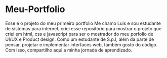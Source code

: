 # Meu-Portfolio
Esse é o projeto do meu primeiro portfolio
Me chamo Luís e sou estudante de sistemas para internet, criei esse repositório para mostrar o projeto que criei em html, css e javascript para ser o mostrador do meu porfolio de UI/UX e Product design. 
Como um estudante de S.p.I, além da parte de pensar, projetar e implementar interfaces web, também gosto do código. 
Com isso, compartilho aqui a minha jornada de aprendizado. 
